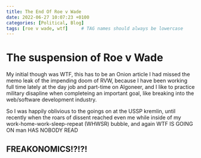 ```yaml
---
title: The End Of Roe v Wade
date: 2022-06-27 10:07:23 +0100
categories: [Political, Blog]
tags: [roe v wade, wtf]     # TAG names should always be lowercase
---
```

# The suspension of Roe v Wade 

My initial though was WTF, this has to be an Onion article I had missed the memo leak of the impending doom of RVW, because I have been working full time lately at the day job and part-time on Algoneer, and I like to practice military disapline when completeing an important goal, like breaking into the web/software development industry.

So I was happily oblivious to the goings on at the USSP kremlin, until recently when the roars of dissent reached even me while inside of my work-home-work-sleep-repeat (WHWSR) bubble, and again WTF IS GOING ON man HAS NOBODY READ 

## FREAKONOMICS!?!?!

